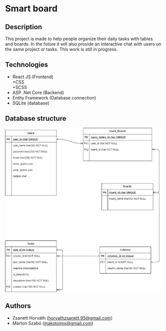 # Smart board

## Description
This project is made to help people organize their daily tasks with tables and boards. In the future it will also provide an interactive chat with users on the same project or tasks.
This work is still in progress.

## Technologies
- React JS (Frontend)<br>
    +CSS<br>
    +SCSS
- ASP .Net Core (Backend)
- Entity Framework (Database connection)
- SQLite (database)

## Database structure
![ERD](https://github.com/marthon-szabo/smart_board/blob/development/SmartBoardsERD.jpg)

## Authors
- Zsanett Horváth (horvathzsanett.95@gmail.com)
- Márton Szabó (makotoimx@gmail.com)
